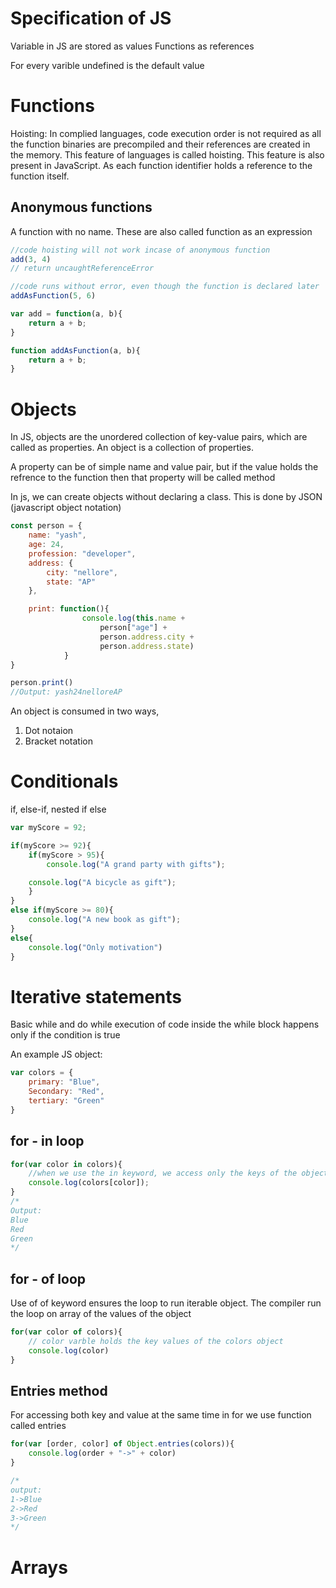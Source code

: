 # Specification of JS
Variable in JS are stored as values
Functions as references

For every varible undefined is the default value

# Functions
Hoisting:
In complied languages, code execution order is not required as all the function binaries are precompiled and their references are created in the memory. This feature of languages is called hoisting. This feature is also present in JavaScript. As each function identifier holds a reference to the function itself.

## Anonymous functions
A function with no name. These are also called function as an expression
```javascript
//code hoisting will not work incase of anonymous function
add(3, 4)
// return uncaughtReferenceError

//code runs without error, even though the function is declared later
addAsFunction(5, 6)

var add = function(a, b){
    return a + b;
}

function addAsFunction(a, b){
    return a + b;
}
```
# Objects
In JS, objects are the unordered collection of key-value pairs, which are called as properties. An object is a collection of properties.

A property can be of simple name and value pair, but if the value holds the refrence to the function then that property will be called method

In js, we can create objects without declaring a class. This is done by JSON (javascript object notation)

```javascript
const person = {
    name: "yash",
    age: 24,
    profession: "developer",
    address: {
        city: "nellore",
        state: "AP"
    },

    print: function(){
                console.log(this.name + 
                    person["age"] + 
                    person.address.city + 
                    person.address.state)
            }
}

person.print()
//Output: yash24nelloreAP
```


An object is consumed in two ways,
1. Dot notaion
2. Bracket notation

# Conditionals
if, else-if, nested if else
```javascript
var myScore = 92;

if(myScore >= 92){
    if(myScore > 95){
        console.log("A grand party with gifts");

    console.log("A bicycle as gift");
    }
}
else if(myScore >= 80){
    console.log("A new book as gift");
}
else{
    console.log("Only motivation")
}
```

# Iterative statements
Basic while and do while execution of code inside the while block happens only if the condition is true

An example JS object:
```javascript
var colors = {
    primary: "Blue",
    Secondary: "Red",
    tertiary: "Green"
}
```

## for - in loop
```JavaScript
for(var color in colors){
    //when we use the in keyword, we access only the keys of the object
    console.log(colors[color]);
}
/*
Output:
Blue
Red
Green
*/
```

## for - of loop
Use of of keyword ensures the loop to run iterable object. The compiler run the loop on array of the values of the object
```javascript
for(var color of colors){
    // color varble holds the key values of the colors object
    console.log(color)
}
```

## Entries method
For accessing both key and value at the same time in for we use function called entries

```javascript
for(var [order, color] of Object.entries(colors)){
    console.log(order + "->" + color)
}

/*
output:
1->Blue
2->Red
3->Green
*/
```

# Arrays
